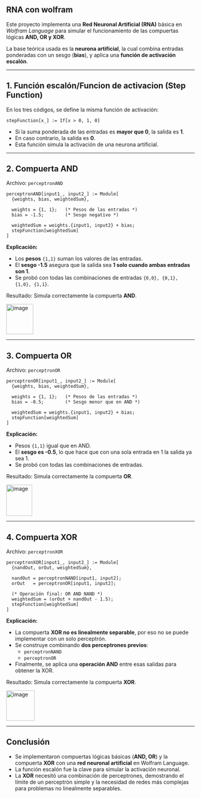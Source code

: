 ## RNA con wolfram

Este proyecto implementa una **Red Neuronal Artificial (RNA)** básica en *Wolfram Language* para simular el funcionamiento de las compuertas lógicas **AND, OR y XOR**.  

La base teórica usada es la **neurona artificial**, la cual combina entradas ponderadas con un sesgo (**bias**), y aplica una **función de activación escalón**.

---

## 1. Función escalón/Funcion de activacion (Step Function)

En los tres códigos, se define la misma función de activación:

```wolfram
stepFunction[x_] := If[x > 0, 1, 0]
```

- Si la suma ponderada de las entradas es **mayor que 0**, la salida es **1**.  
- En caso contrario, la salida es **0**.  
- Esta función simula la activación de una neurona artificial.

---

##  2. Compuerta AND

Archivo: `perceptronAND`

```wolfram
perceptronAND[input1_, input2_] := Module[
  {weights, bias, weightedSum},
  
  weights = {1, 1};   (* Pesos de las entradas *)
  bias = -1.5;        (* Sesgo negativo *)

  weightedSum = weights.{input1, input2} + bias;
  stepFunction[weightedSum]
]
```

 **Explicación:**
- Los **pesos** `{1,1}` suman los valores de las entradas.  
- El **sesgo -1.5** asegura que la salida sea **1 solo cuando ambas entradas son 1**.  
- Se probó con todas las combinaciones de entradas `{0,0}, {0,1}, {1,0}, {1,1}`.  

Resultado: Simula correctamente la compuerta **AND**.

<img width="72" height="81" alt="image" src="https://github.com/user-attachments/assets/40c1828f-7bd9-49b1-9e24-e2912cf0d903" />

---

##  3. Compuerta OR

Archivo: `perceptronOR`

```wolfram
perceptronOR[input1_, input2_] := Module[
  {weights, bias, weightedSum},
  
  weights = {1, 1};   (* Pesos de las entradas *)
  bias = -0.5;        (* Sesgo menor que en AND *)

  weightedSum = weights.{input1, input2} + bias;
  stepFunction[weightedSum]
]
```

 **Explicación:**
- Pesos `{1,1}` igual que en AND.  
- El **sesgo es -0.5**, lo que hace que con una sola entrada en 1 la salida ya sea 1.  
- Se probó con todas las combinaciones de entradas.  

Resultado: Simula correctamente la compuerta **OR**.

<img width="69" height="83" alt="image" src="https://github.com/user-attachments/assets/73047a4a-dc2c-47ab-8b42-b1b44b82e6ea" />

---

##  4. Compuerta XOR

Archivo: `perceptronXOR`

```wolfram
perceptronXOR[input1_, input2_] := Module[
  {nandOut, orOut, weightedSum},
  
  nandOut = perceptronNAND[input1, input2];
  orOut   = perceptronOR[input1, input2];

  (* Operación final: OR AND NAND *)
  weightedSum = (orOut + nandOut - 1.5);
  stepFunction[weightedSum]
]
```

 **Explicación:**
- La compuerta **XOR no es linealmente separable**, por eso no se puede implementar con un solo perceptrón.  
- Se construye combinando **dos perceptrones previos**:
  - `perceptronNAND`  
  - `perceptronOR`  
- Finalmente, se aplica una **operación AND** entre esas salidas para obtener la XOR.  

Resultado: Simula correctamente la compuerta **XOR**.

<img width="76" height="81" alt="image" src="https://github.com/user-attachments/assets/ce28325e-cd6b-485b-8168-6229e3450fa7" />
  
---

##  Conclusión

- Se implementaron compuertas lógicas básicas (**AND, OR**) y la compuerta **XOR** con una **red neuronal artificial** en Wolfram Language.  
- La función escalón fue la clave para simular la activación neuronal.  
- La **XOR** necesitó una combinación de perceptrones, demostrando el límite de un perceptrón simple y la necesidad de redes más complejas para problemas no linealmente separables.
